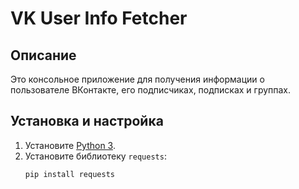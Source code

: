 # VK User Info Fetcher

## Описание

Это консольное приложение для получения информации о пользователе ВКонтакте, его подписчиках, подписках и группах.

## Установка и настройка

1. Установите [Python 3](https://www.python.org/downloads/).
2. Установите библиотеку `requests`:
   ```bash
   pip install requests
